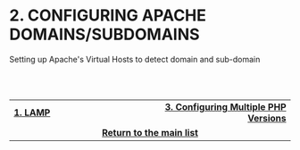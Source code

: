 # 2. CONFIGURING APACHE DOMAINS/SUBDOMAINS
Setting up Apache's Virtual Hosts to detect domain and sub-domain

<br><br>
<div>
    <table width="9000">
        <tr>
            <td width="9000">
                <a href="https://github.com/andregalastri/tutorials/blob/main/Ubuntu%20Server/1.%20LAMP.md"><b>1. LAMP</b></a>
            </td>
            <td width="50%" align="right">
                <a href=""><b>3. Configuring Multiple PHP Versions</b></a>
            </td>
        </tr>
        <tr>
            <td width="9000" colspan="2" align="center">
                <a href="">
                    <b>Return to the main list</b>
                </a>
            </td>
        </tr>
    </table>
</div>
